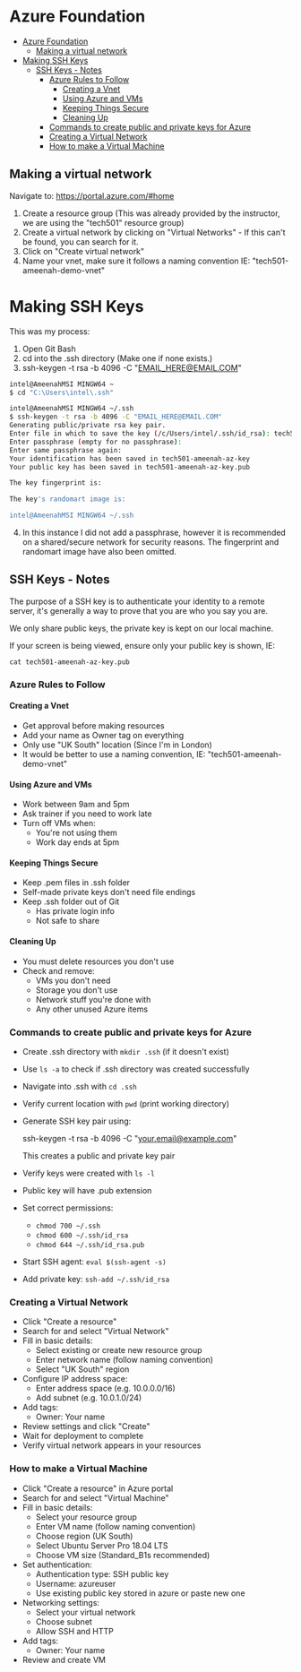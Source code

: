# Azure Foundation

- [Azure Foundation](#azure-foundation)
  - [Making a virtual network](#making-a-virtual-network)
- [Making SSH Keys](#making-ssh-keys)
  - [SSH Keys - Notes](#ssh-keys---notes)
    - [Azure Rules to Follow](#azure-rules-to-follow)
      - [Creating a Vnet](#creating-a-vnet)
      - [Using Azure and VMs](#using-azure-and-vms)
      - [Keeping Things Secure](#keeping-things-secure)
      - [Cleaning Up](#cleaning-up)
    - [Commands to create public and private keys for Azure](#commands-to-create-public-and-private-keys-for-azure)
    - [Creating a Virtual Network](#creating-a-virtual-network)
    - [How to make a Virtual Machine](#how-to-make-a-virtual-machine)

## Making a virtual network

Navigate to: https://portal.azure.com/#home

1. Create a resource group (This was already provided by the instructor, we are using the "tech501" resource group)
2. Create a virtual network by clicking on "Virtual Networks" - If this can't be found, you can search for it.
3. Click on "Create virtual network"
4. Name your vnet, make sure it follows a naming convention IE: "tech501-ameenah-demo-vnet"
# Making SSH Keys

This was my process:


1. Open Git Bash
2. cd into the .ssh directory (Make one if none exists.)
3. ssh-keygen -t rsa -b 4096 -C "EMAIL_HERE@EMAIL.COM"
```bash
intel@AmeenahMSI MINGW64 ~
$ cd "C:\Users\intel\.ssh"

intel@AmeenahMSI MINGW64 ~/.ssh
$ ssh-keygen -t rsa -b 4096 -C "EMAIL_HERE@EMAIL.COM"
Generating public/private rsa key pair.
Enter file in which to save the key (/c/Users/intel/.ssh/id_rsa): tech501-ameenah-az-key
Enter passphrase (empty for no passphrase):
Enter same passphrase again:
Your identification has been saved in tech501-ameenah-az-key
Your public key has been saved in tech501-ameenah-az-key.pub

The key fingerprint is:

The key's randomart image is:

intel@AmeenahMSI MINGW64 ~/.ssh
```

4. In this instance I did not add a passphrase, however it is recommended on a shared/secure network for security reasons. The fingerprint and randomart image have also been omitted.

## SSH Keys - Notes

The purpose of a SSH key is to authenticate your identity to a remote server, it's generally a way to prove that you are who you say you are.

We only share public keys, the private key is kept on our local machine. 

If your screen is being viewed, ensure only your public key is shown, IE:
```
cat tech501-ameenah-az-key.pub
```



### Azure Rules to Follow

#### Creating a Vnet
- Get approval before making resources
- Add your name as Owner tag on everything
- Only use "UK South" location (Since I'm in London)
- It would be better to use a naming convention, IE: "tech501-ameenah-demo-vnet"

#### Using Azure and VMs
- Work between 9am and 5pm
- Ask trainer if you need to work late
- Turn off VMs when:
  - You're not using them
  - Work day ends at 5pm

#### Keeping Things Secure
- Keep .pem files in .ssh folder
- Self-made private keys don't need file endings
- Keep .ssh folder out of Git
  - Has private login info
  - Not safe to share

#### Cleaning Up
- You must delete resources you don't use
- Check and remove:
  - VMs you don't need
  - Storage you don't use
  - Network stuff you're done with
  - Any other unused Azure items


### Commands to create public and private keys for Azure
* Create .ssh directory with `mkdir .ssh` (if it doesn't exist)
* Use `ls -a` to check if .ssh directory was created successfully
* Navigate into .ssh with `cd .ssh`
* Verify current location with `pwd` (print working directory)
* Generate SSH key pair using:
  
  ssh-keygen -t rsa -b 4096 -C "your.email@example.com"
  
  This creates a public and private key pair
* Verify keys were created with `ls -l`
* Public key will have .pub extension
* Set correct permissions:
  * `chmod 700 ~/.ssh`
  * `chmod 600 ~/.ssh/id_rsa`
  * `chmod 644 ~/.ssh/id_rsa.pub`
* Start SSH agent: `eval $(ssh-agent -s)`
* Add private key: `ssh-add ~/.ssh/id_rsa`

### Creating a Virtual Network
* Click "Create a resource"
* Search for and select "Virtual Network"
* Fill in basic details:
  * Select existing or create new resource group
  * Enter network name (follow naming convention)
  * Select "UK South" region
* Configure IP address space:
  * Enter address space (e.g. 10.0.0.0/16)
  * Add subnet (e.g. 10.0.1.0/24)
* Add tags:
  * Owner: Your name
* Review settings and click "Create"
* Wait for deployment to complete
* Verify virtual network appears in your resources


### How to make a Virtual Machine

* Click "Create a resource" in Azure portal
* Search for and select "Virtual Machine"
* Fill in basic details:
  * Select your resource group
  * Enter VM name (follow naming convention)
  * Choose region (UK South)
  * Select Ubuntu Server Pro 18.04 LTS
  * Choose VM size (Standard_B1s recommended)
* Set authentication:
  * Authentication type: SSH public key
  * Username: azureuser
  * Use existing public key stored in azure or paste new one
* Networking settings:
  * Select your virtual network
  * Choose subnet
  * Allow SSH and HTTP
* Add tags:
  * Owner: Your name
* Review and create VM